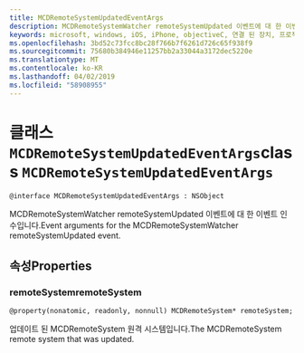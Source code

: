 ```yaml
---
title: MCDRemoteSystemUpdatedEventArgs
description: MCDRemoteSystemWatcher remoteSystemUpdated 이벤트에 대 한 이벤트 인수입니다.
keywords: microsoft, windows, iOS, iPhone, objectiveC, 연결 된 장치, 프로젝트 로마
ms.openlocfilehash: 3bd52c73fcc8bc28f766b7f6261d726c65f938f9
ms.sourcegitcommit: 75680b384946e11257bb2a33044a3172dec5220e
ms.translationtype: MT
ms.contentlocale: ko-KR
ms.lasthandoff: 04/02/2019
ms.locfileid: "58908955"
---
```

# <a name="class-mcdremotesystemupdatedeventargs"></a><span data-ttu-id="0d9b3-104">클래스 `MCDRemoteSystemUpdatedEventArgs`</span><span class="sxs-lookup"><span data-stu-id="0d9b3-104">class `MCDRemoteSystemUpdatedEventArgs`</span></span> 

```
@interface MCDRemoteSystemUpdatedEventArgs : NSObject
```  

<span data-ttu-id="0d9b3-105">MCDRemoteSystemWatcher remoteSystemUpdated 이벤트에 대 한 이벤트 인수입니다.</span><span class="sxs-lookup"><span data-stu-id="0d9b3-105">Event arguments for the MCDRemoteSystemWatcher remoteSystemUpdated event.</span></span>

## <a name="properties"></a><span data-ttu-id="0d9b3-106">속성</span><span class="sxs-lookup"><span data-stu-id="0d9b3-106">Properties</span></span>

### <a name="remotesystem"></a><span data-ttu-id="0d9b3-107">remoteSystem</span><span class="sxs-lookup"><span data-stu-id="0d9b3-107">remoteSystem</span></span>
`@property(nonatomic, readonly, nonnull) MCDRemoteSystem* remoteSystem;`

<span data-ttu-id="0d9b3-108">업데이트 된 MCDRemoteSystem 원격 시스템입니다.</span><span class="sxs-lookup"><span data-stu-id="0d9b3-108">The MCDRemoteSystem remote system that was updated.</span></span>
